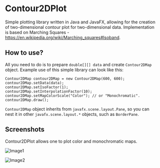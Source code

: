 # Contour2DPlot
Simple plotting library written in Java and JavaFX, allowing for the creation of two-dimensional contour plot for two-dimensional data. Implementation is based on Marching Squares - https://en.wikipedia.org/wiki/Marching_squares#Isoband.

<h2>How to use?</h2>

All you need to do is to prepare `double[][] data` and create `Contour2DMap` object. Example use of this simple library can look like this:

```
Contour2DMap contour2DMap = new Contour2DMap(600, 600);
contour2DMap.setData(data);
contour2DMap.setIsoFactor(1);
contour2DMap.setInterpolationFactor(10);
contour2DMap.setMapColorScale("Color"); // or "Monochromatic".
contour2DMap.draw();
```

`Contour2DMap` object inherits from `javafx.scene.layout.Pane`, so you can nest it in other `javafx.scene.layout.*` objects, such as `BorderPane`.

<h2>Screenshots</h2>

Contour2DPlot allows one to plot color and monochromatic maps.

![Image1](https://github.com/bluevoxel/Contour2DPlot/raw/master/screenshots/ContourPlotColor.png)

![Image2](https://github.com/bluevoxel/Contour2DPlot/raw/master/screenshots/ContourPlotMonochromatic.png)
